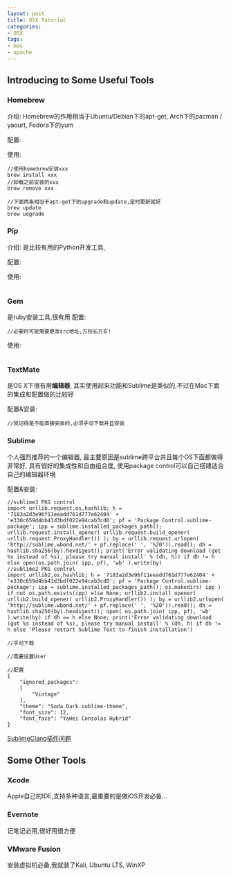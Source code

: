```yaml
---
layout: post
title: OSX Tutorial
categories:
- OSX
tags:
- mac
- apache
---
```



## Introducing to Some Useful Tools


### Homebrew 

介绍: Homebrew的作用相当于Ubuntu/Debian下的apt-get, Arch下的pacman / yaourt, Fedora下的yum

配置:

使用:
```
//使用homebrew安装xxx
brew install xxx 
//卸载之前安装的xxx
brew remove xxx

//下面两条相当于apt-get下的upgrade和update,定时更新就好
brew update
brew uograde
```


### Pip

介绍: 是比较有用的Python开发工具, 

配置:

使用:
```
```

### Gem

是ruby安装工具,很有用
配置:
```
//必要时可能需要更改src地址,方校长万岁!

```

使用:
```

```

### TextMate

是OS X下很有用**编辑器**, 其实使用起来功能和Sublime是类似的,不过在Mac下面的集成和配置做的比较好

配置&安装:
```
//我记得是不能直接安装的,必须手动下载并且安装
```


### Sublime 

个人强烈推荐的一个编辑器, 最主要原因是sublime跨平台并且每个OS下面都做得非常好, 具有很好的集成性和自由组合度, 使用package control可以自己搭建适合自己的编辑器环境

配置&安装:
```
//sublime3 PKG control        
import urllib.request,os,hashlib; h = '7183a2d3e96f11eeadd761d777e62404' + 'e330c659d4bb41d3bdf022e94cab3cd0'; pf = 'Package Control.sublime-package'; ipp = sublime.installed_packages_path(); urllib.request.install_opener( urllib.request.build_opener( urllib.request.ProxyHandler()) ); by = urllib.request.urlopen( 'http://sublime.wbond.net/' + pf.replace(' ', '%20')).read(); dh = hashlib.sha256(by).hexdigest(); print('Error validating download (got %s instead of %s), please try manual install' % (dh, h)) if dh != h else open(os.path.join( ipp, pf), 'wb' ).write(by)
//sublime2 PKG control        
import urllib2,os,hashlib; h = '7183a2d3e96f11eeadd761d777e62404' + 'e330c659d4bb41d3bdf022e94cab3cd0'; pf = 'Package Control.sublime-package'; ipp = sublime.installed_packages_path(); os.makedirs( ipp ) if not os.path.exists(ipp) else None; urllib2.install_opener( urllib2.build_opener( urllib2.ProxyHandler()) ); by = urllib2.urlopen( 'http://sublime.wbond.net/' + pf.replace(' ', '%20')).read(); dh = hashlib.sha256(by).hexdigest(); open( os.path.join( ipp, pf), 'wb' ).write(by) if dh == h else None; print('Error validating download (got %s instead of %s), please try manual install' % (dh, h) if dh != h else 'Please restart Sublime Text to finish installation')

//手动下载

//需要设置User

//配置     
{
    "ignored_packages":
    [
        "Vintage"
    ],
    "theme": "Soda Dark.sublime-theme",
    "font_size": 12,
    "font_face": "YaHei Consolas Hybrid"
}
```

[ SublimeClang插件问题](http://106201.html.blog.chinaunix.net/uid-28894229-id-3839961.html)


## Some Other Tools

### Xcode

Apple自己的IDE,支持多种语言,最重要的是做iOS开发必备...


### Evernote

记笔记必用,很好用很方便

### VMware Fusion

安装虚拟机必备,我就装了Kali, Ubuntu LTS, WinXP
